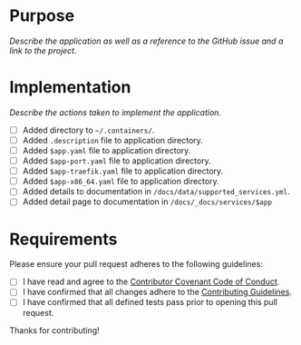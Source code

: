 # Purpose

*Describe the application as well as a reference to the GitHub issue and a link to the project.*

# Implementation

*Describe the actions taken to implement the application.*

- [ ] Added directory to `~/.containers/`.
- [ ] Added `.description` file to application directory.
- [ ] Added `$app.yaml` file to application directory.
- [ ] Added `$app-port.yaml` file to application directory.
- [ ] Added `$app-traefik.yaml` file to application directory.
- [ ] Added `$app-x86_64.yaml` file to application directory.
- [ ] Added details to documentation in `/docs/data/supported_services.yml`.
- [ ] Added detail page to documentation in `/docs/_docs/services/$app`

# Requirements

Please ensure your pull request adheres to the following guidelines:

- [ ] I have read and agree to the [Contributor Covenant Code of Conduct](https://github.com/joskore/media-docker/blob/master/.github/CODE_OF_CONDUCT.md).
- [ ] I have confirmed that all changes adhere to the [Contributing Guidelines](https://github.com/joskore/media-docker/blob/master/.github/CONTRIBUTING.md).
- [ ] I have confirmed that all defined tests pass prior to opening this pull request.

Thanks for contributing!